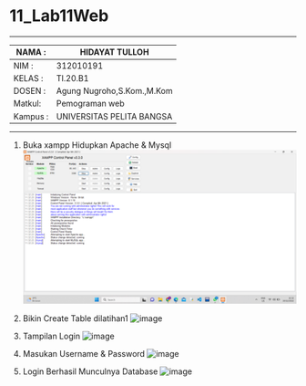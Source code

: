 # 11_Lab11Web

<Hr>

|NAMA   :|HIDAYAT TULLOH |
| --- | --- |
| NIM   :| 312010191 |
| KELAS :| TI.20.B1 |
| DOSEN :| Agung Nugroho,S.Kom.,M.Kom |
| Matkul:| Pemograman web |
|Kampus :| UNIVERSITAS PELITA BANGSA |

<Hr>

1. Buka xampp Hidupkan Apache & Mysql
![image](SS/ss1.png)

2. Bikin Create Table dilatihan1
![image](SS/ss2)

3. Tampilan Login
![image](SS/ss3)

4. Masukan Username & Password
![image](SS/ss4)

5. Login Berhasil Munculnya Database
![image](SS/ss5)